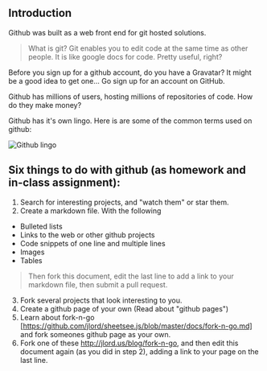 ## Introduction
Github was built as a web front end for git hosted solutions. 
> What is git? Git enables you to edit code at the same time as other people. It is like google docs for code. 
> Pretty useful, right?

Before you sign up for a github account, do you have a Gravatar? It might be a good idea to get one...
Go sign up for an account on GitHub.

Github has millions of users, hosting millions of repositories of code. How do they make money?

Github has it's own lingo. Here is are some of the common terms used on github:

![Github lingo](http://image.slidesharecdn.com/gitandgithubfordocsghc-151015174841-lva1-app6892/95/collaborating-on-github-for-open-source-documentation-4-638.jpg?cb=1444931414)

## Six things to do with github (as homework and in-class assignment):

1. Search for interesting projects, and "watch them" or star them. 
2. Create a markdown file. With the following 
 - Bulleted lists
 - Links to the web or other github projects
 - Code snippets of one line and multiple lines
 - Images
 - Tables
>Then fork this document, edit the last line to add a link to your markdown file, then submit a pull request.
3. Fork several projects that look interesting to you. 
4. Create a github page of your own (Read about "github pages")
5. Learn about fork-n-go [https://github.com/jlord/sheetsee.js/blob/master/docs/fork-n-go.md] and fork someones github page as your own.
6. Fork one of these http://jlord.us/blog/fork-n-go, and then edit this document again (as you did in step 2), adding a link to your page on the last line.
